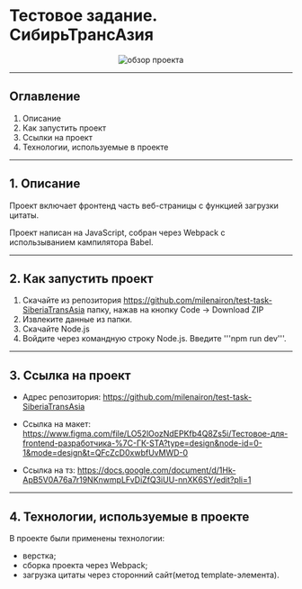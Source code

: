 # Тестовое задание. СибирьТрансАзия

<div align="center">
<img src='/src/images/Обзор-проекта.gif' alt='обзор проекта'>
</div>

---

## Оглавление

1. Описание
2. Как запустить проект
3. Ссылки на проект
4. Технологии, используемые в проекте

---

## 1. Описание

Проект включает фронтенд часть веб-страницы с функцией загрузки цитаты.

Проект написан на JavaScript, собран через Webpack с использыванием кампилятора Babel.

---

## 2. Как запустить проект

1. Скачайте из репозитория https://github.com/milenairon/test-task-SiberiaTransAsia папку, нажав на кнопку Code → Download ZIP
2. Извлеките данные из папки.
3. Скачайте Node.js
4. Войдите через командную строку Node.js. Введите '''npm run dev'''.

---

## 3. Ссылка на проект

- Адрес репозитория: https://github.com/milenairon/test-task-SiberiaTransAsia

- Ссылка на макет: https://www.figma.com/file/LO52lOozNdEPKfb4Q8Zs5i/Тестовое-для-frontend-разработчика-%7C-ГК-STA?type=design&node-id=0-1&mode=design&t=QFcZcD0xwbfUvMWD-0

- Ссылка на тз: https://docs.google.com/document/d/1Hk-ApB5V0A76a7r19NKnwmpLFvDiZfQ3iUU-nnXK6SY/edit?pli=1

---

## 4. Технологии, используемые в проекте

В проекте были применены технологии:

- верстка;
- сборка проекта через Webpack;
- загрузка цитаты через сторонний сайт(метод template-элемента).
